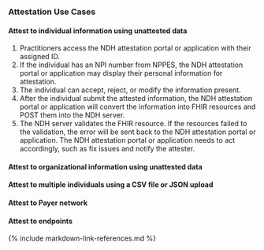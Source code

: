 ### Attestation Use Cases
#### Attest to individual information using unattested data
1. Practitioners access the NDH attestation portal or application with their assigned ID.
2. If the individual has an NPI number from NPPES, the NDH attestation portal or application may display their personal information for attestation.
3. The individual can accept, reject, or modify the information present. 
4. After the individual submit the attested information, the NDH attestation portal or application will convert the information into FHIR resources and POST them into the NDH server.
5. The NDH server validates the FHIR resource. If the resources failed to the validation, the error will be sent back to the NDH attestation portal or application. The NDH attestation portal or application needs to act accordingly, such as fix issues and notify the attester. 

<!--
<style>
    th{border: solid 2px lightgrey;}
    td{border: solid 2px lightgrey;}
</style>

| Data Item | Data | Confirm | Updates |
| --------- | ---- | ------- | ------- |
| First Name | Joe | Yes | |
| Last Name | Smith | Yes | |
| NPI | 1245319599 | Yes | |
| Home Address | 501 Echo Lake Chicago, IL 60661 | Yes | |
| Work Address | 400 Lee Rd Chicago, IL 60662 | Yes | |
| Home Telecom | 555-123-4444 | No | 555-123-6666 |
| Work Telecom | 555-123-1234 | Yes | |
| qualification | Internal Medicine Physician | Yes | |

**Step-3**
The NDH creates the Practitioner resource for Joe Smith along with associated VerificationResult and Usage Restrication Resorces  
See the Resources:  

* [Practitioner/JoeSmith]
* [VerificationResult/Verify-JoeSmith]
-->

#### Attest to organizational information using unattested data
#### Attest to multiple individuals using a CSV file or JSON upload
#### Attest to Payer network
#### Attest to endpoints




{% include markdown-link-references.md %}
